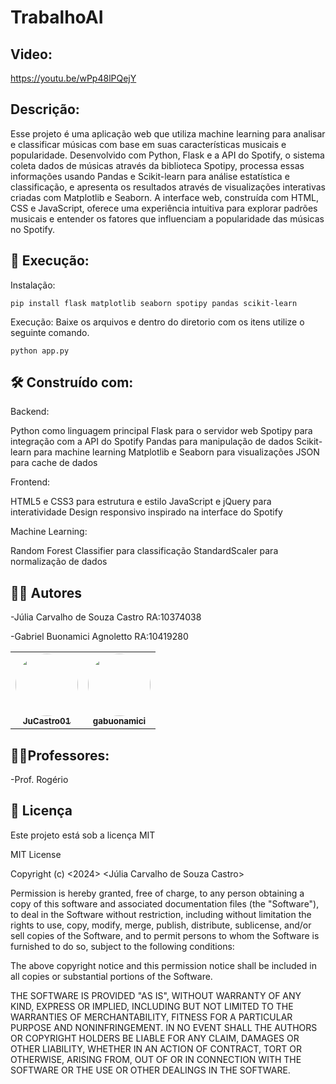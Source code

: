 # TrabalhoAI

## Video:

https://youtu.be/wPp48lPQejY

## Descrição:

Esse projeto é uma aplicação web que utiliza machine learning para analisar e classificar músicas com base em suas características musicais e popularidade. Desenvolvido com Python, Flask e a API do Spotify, o sistema coleta dados de músicas através da biblioteca Spotipy, processa essas informações usando Pandas e Scikit-learn para análise estatística e classificação, e apresenta os resultados através de visualizações interativas criadas com Matplotlib e Seaborn. A interface web, construída com HTML, CSS e JavaScript, oferece uma experiência intuitiva para explorar padrões musicais e entender os fatores que influenciam a popularidade das músicas no Spotify.

## 🔧 Execução:

Instalação:

```
pip install flask matplotlib seaborn spotipy pandas scikit-learn
```

Execução:
Baixe os arquivos e dentro do diretorio com os itens utilize o seguinte comando.

```
python app.py
```


## 🛠️ Construído com:

Backend:


Python como linguagem principal
Flask para o servidor web
Spotipy para integração com a API do Spotify
Pandas para manipulação de dados
Scikit-learn para machine learning
Matplotlib e Seaborn para visualizações
JSON para cache de dados


Frontend:


HTML5 e CSS3 para estrutura e estilo
JavaScript e jQuery para interatividade
Design responsivo inspirado na interface do Spotify


Machine Learning:


Random Forest Classifier para classificação
StandardScaler para normalização de dados
  
</div>

## 🧑‍💻 Autores

-Júlia Carvalho de Souza Castro RA:10374038

-Gabriel Buonamici Agnoletto RA:10419280

<table>
  <tr>
    <td align="center"><a href="https://github.com/JuCastro01"><img style="border-radius: 50%;" src="https://avatars.githubusercontent.com/JuCastro01" width="100px;" alt=""/><br /><sub><b>JuCastro01</b></sub></a><br /><a href="https://github.com/JuCastro01"</a></td>
    <td align="center"><a href="https://github.com/gabuonamici"><img style="border-radius: 50%;" src="https://avatars.githubusercontent.com/gabuonamici" width="100px;" alt=""/><br /><sub><b>gabuonamici</b></sub></a><br /><a href="https://https://github.com/gabuonamici"</a></td>

  </tr>
</table>

## 👨‍🏫Professores:

-Prof. Rogério 


## 📄 Licença

Este projeto está sob a licença MIT 

MIT License

Copyright (c) <2024> <Júlia Carvalho de Souza Castro>

Permission is hereby granted, free of charge, to any person obtaining a copy
of this software and associated documentation files (the "Software"), to deal
in the Software without restriction, including without limitation the rights
to use, copy, modify, merge, publish, distribute, sublicense, and/or sell
copies of the Software, and to permit persons to whom the Software is
furnished to do so, subject to the following conditions:

The above copyright notice and this permission notice shall be included in all
copies or substantial portions of the Software.

THE SOFTWARE IS PROVIDED "AS IS", WITHOUT WARRANTY OF ANY KIND, EXPRESS OR
IMPLIED, INCLUDING BUT NOT LIMITED TO THE WARRANTIES OF MERCHANTABILITY,
FITNESS FOR A PARTICULAR PURPOSE AND NONINFRINGEMENT. IN NO EVENT SHALL THE
AUTHORS OR COPYRIGHT HOLDERS BE LIABLE FOR ANY CLAIM, DAMAGES OR OTHER
LIABILITY, WHETHER IN AN ACTION OF CONTRACT, TORT OR OTHERWISE, ARISING FROM,
OUT OF OR IN CONNECTION WITH THE SOFTWARE OR THE USE OR OTHER DEALINGS IN THE
SOFTWARE.
